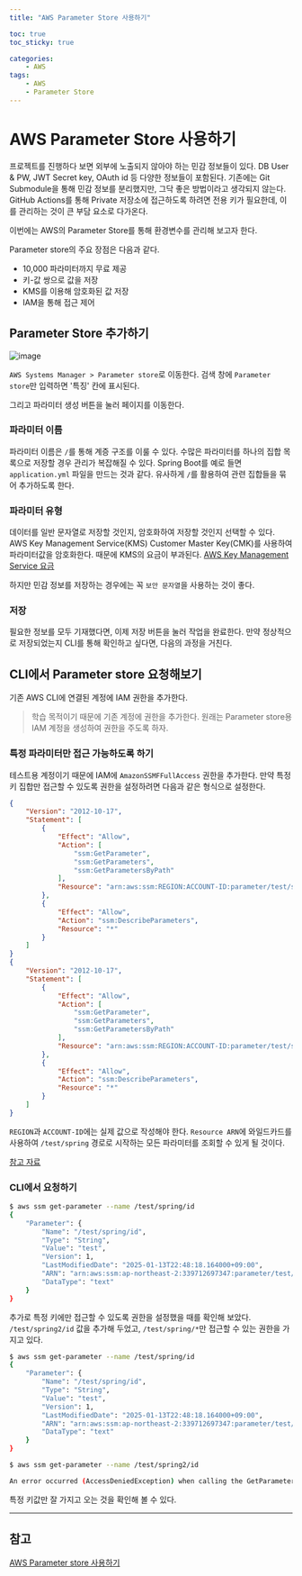 ```yaml
---
title: "AWS Parameter Store 사용하기"

toc: true
toc_sticky: true

categories:
    - AWS
tags:
    - AWS
    - Parameter Store
---
```


# AWS Parameter Store 사용하기

프로젝트를 진행하다 보면 외부에 노출되지 않아야 하는 민감 정보들이 있다. DB User & PW, JWT Secret key, OAuth id 등 다양한 정보들이 포함된다. 기존에는 Git Submodule을 통해 민감 정보를 분리했지만, 그닥 좋은 방법이라고 생각되지 않는다. GitHub Actions를 통해 Private 저장소에 접근하도록 하려면 전용 키가 필요한데, 이를 관리하는 것이 큰 부담 요소로 다가온다.

이번에는 AWS의 Parameter Store를 통해 환경변수를 관리해 보고자 한다.

Parameter store의 주요 장점은 다음과 같다.
- 10,000 파라미터까지 무료 제공
- 키-값 쌍으로 값을 저장
- KMS를 이용해 암호화된 값 저장
- IAM을 통해 접근 제어

## Parameter Store 추가하기

![image](https://github.com/user-attachments/assets/60389461-c586-47af-b9c7-d776cc33e1f1)

`AWS Systems Manager > Parameter store`로 이동한다. 검색 창에 `Parameter store`만 입력하면 '특징' 칸에 표시된다.

그리고 파라미터 생성 버튼을 눌러 페이지를 이동한다.

### 파라미터 이름

파라미터 이름은 `/`를 통해 계증 구조를 이룰 수 있다. 수많은 파라미터를 하나의 집합 목록으로 저장할 경우 관리가 복잡해질 수 있다. Spring Boot를 예로 들면 `application.yml` 파일을 만드는 것과 같다. 유사하게 `/`를 활용하여 관련 집합들을 묶어 추가하도록 한다.

### 파라미터 유형

데이터를 일반 문자열로 저장할 것인지, 암호화하여 저장할 것인지 선택할 수 있다. AWS Key Management Service(KMS) Customer Master Key(CMK)를 사용하여 파라미터값을 암호화한다. 때문에 KMS의 요금이 부과된다. [AWS Key Management Service 요금](https://aws.amazon.com/ko/kms/pricing/)

하지만 민감 정보를 저장하는 경우에는 꼭 `보안 문자열`을 사용하는 것이 좋다.

### 저장

필요한 정보를 모두 기재했다면, 이제 저장 버튼을 눌러 작업을 완료한다. 만약 정상적으로 저장되었는지 CLI를 통해 확인하고 싶다면, 다음의 과정을 거친다.

## CLI에서 Parameter store 요청해보기

기존 AWS CLI에 연결된 계정에 IAM 권한을 추가한다. 

>학습 목적이기 때문에 기존 계정에 권한을 추가한다. 원래는 Parameter store용 IAM 계정을 생성하여 권한을 주도록 하자.

### 특정 파라미터만 접근 가능하도록 하기

테스트용 계정이기 때문에 IAM에 `AmazonSSMFFullAccess` 권한을 추가한다. 만약 특정 키 집합만 접근할 수 있도록 권한을 설정하려면 다음과 같은 형식으로 설정한다.

```json
{
    "Version": "2012-10-17",
    "Statement": [
        {
            "Effect": "Allow",
            "Action": [
                "ssm:GetParameter",
                "ssm:GetParameters",
                "ssm:GetParametersByPath"
            ],
            "Resource": "arn:aws:ssm:REGION:ACCOUNT-ID:parameter/test/spring*"
        },
        {
            "Effect": "Allow", 
            "Action": "ssm:DescribeParameters",
            "Resource": "*"
        }
    ]
}
{
    "Version": "2012-10-17",
    "Statement": [
        {
            "Effect": "Allow",
            "Action": [
                "ssm:GetParameter",
                "ssm:GetParameters",
                "ssm:GetParametersByPath"
            ],
            "Resource": "arn:aws:ssm:REGION:ACCOUNT-ID:parameter/test/spring/*"
        },
        {
            "Effect": "Allow", 
            "Action": "ssm:DescribeParameters",
            "Resource": "*"
        }
    ]
}
```
`REGION`과 `ACCOUNT-ID`에는 실제 값으로 작성해야 한다. `Resource ARN`에 와일드카드를 사용하여 `/test/spring` 경로로 시작하는 모든 파라미터를 조회할 수 있게 될 것이다.

[참고 자료](https://docs.aws.amazon.com/systems-manager/latest/userguide/sysman-paramstore-access.html)

### CLI에서 요청하기

```bash
$ aws ssm get-parameter --name /test/spring/id
{
    "Parameter": {
        "Name": "/test/spring/id",
        "Type": "String",
        "Value": "test",
        "Version": 1,
        "LastModifiedDate": "2025-01-13T22:48:18.164000+09:00",
        "ARN": "arn:aws:ssm:ap-northeast-2:339712697347:parameter/test/spring/id",
        "DataType": "text"
    }
}
```


추가로 특정 키에만 접근할 수 있도록 권한을 설정했을 때를 확인해 보았다. `/test/spring2/id` 값을 추가해 두었고, `/test/spring/*`만 접근할 수 있는 권한을 가지고 있다.

```bash
$ aws ssm get-parameter --name /test/spring/id
{
    "Parameter": {
        "Name": "/test/spring/id",
        "Type": "String",
        "Value": "test",
        "Version": 1,
        "LastModifiedDate": "2025-01-13T22:48:18.164000+09:00",
        "ARN": "arn:aws:ssm:ap-northeast-2:339712697347:parameter/test/spring/id",
        "DataType": "text"
    }
}

$ aws ssm get-parameter --name /test/spring2/id

An error occurred (AccessDeniedException) when calling the GetParameter operation: User: arn:aws:iam::339712697347:user/github-action is not authorized to perform: ssm:GetParameter on resource: arn:aws:ssm:ap-northeast-2:339712697347:parameter/test/spring2/id because no identity-based policy allows the ssm:GetParameter action
```

특정 키값만 잘 가지고 오는 것을 확인해 볼 수 있다.

---

## 참고

[AWS Parameter store 사용하기](https://dublin-java.tistory.com/66)
